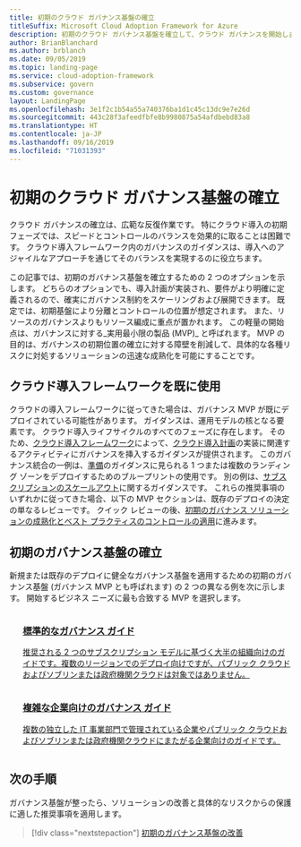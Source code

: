 ```yaml
---
title: 初期のクラウド ガバナンス基盤の確立
titleSuffix: Microsoft Cloud Adoption Framework for Azure
description: 初期のクラウド ガバナンス基盤を確立して、クラウド ガバナンスを開始します。
author: BrianBlanchard
ms.author: brblanch
ms.date: 09/05/2019
ms.topic: landing-page
ms.service: cloud-adoption-framework
ms.subservice: govern
ms.custom: governance
layout: LandingPage
ms.openlocfilehash: 3e1f2c1b54a55a740376ba1d1c45c13dc9e7e26d
ms.sourcegitcommit: 443c28f3afeedfbfe8b9980875a54afdbebd83a8
ms.translationtype: HT
ms.contentlocale: ja-JP
ms.lasthandoff: 09/16/2019
ms.locfileid: "71031393"
---
```

# <a name="establish-an-initial-cloud-governance-foundation"></a>初期のクラウド ガバナンス基盤の確立

クラウド ガバナンスの確立は、広範な反復作業です。 特にクラウド導入の初期フェーズでは、スピードとコントロールのバランスを効果的に取ることは困難です。 クラウド導入フレームワーク内のガバナンスのガイダンスは、導入へのアジャイルなアプローチを通じてそのバランスを実現するのに役立ちます。

この記事では、初期のガバナンス基盤を確立するための 2 つのオプションを示します。 どちらのオプションでも、導入計画が実装され、要件がより明確に定義されるので、確実にガバナンス制約をスケーリングおよび展開できます。 既定では、初期基盤により分離とコントロールの位置が想定されます。 また、リソースのガバナンスよりもリソース編成に重点が置かれます。 この軽量の開始点は、ガバナンスに対する_実用最小限の製品 (MVP)_ と呼ばれます。 MVP の目的は、ガバナンスの初期位置の確立に対する障壁を削減して、具体的な各種リスクに対処するソリューションの迅速な成熟化を可能にすることです。

## <a name="already-using-the-cloud-adoption-framework"></a>クラウド導入フレームワークを既に使用

クラウドの導入フレームワークに従ってきた場合は、ガバナンス MVP が既にデプロイされている可能性があります。 ガイダンスは、運用モデルの核となる要素です。 クラウド導入ライフサイクルのすべてのフェーズに存在します。 そのため、[クラウド導入フレームワーク](../index.md)によって、[クラウド導入計画](../plan/index.md)の実装に関連するアクティビティにガバナンスを挿入するガイダンスが提供されます。 このガバナンス統合の一例は、[準備](../ready/index.md)のガイダンスに見られる 1 つまたは複数のランディング ゾーンをデプロイするためのブループリントの使用です。 別の例は、[サブスクリプションのスケールアウト](../ready/considerations/scaling-subscriptions.md)に関するガイダンスです。 これらの推奨事項のいずれかに従ってきた場合、以下の MVP セクションは、既存のデプロイの決定の単なるレビューです。 クイック レビューの後、[初期のガバナンス ソリューションの成熟化とベスト プラクティスのコントロールの適用](./foundation-improvements.md)に進みます。

## <a name="establish-an-initial-governance-foundation"></a>初期のガバナンス基盤の確立

新規または既存のデプロイに健全なガバナンス基盤を適用するための初期のガバナンス基盤 (ガバナンス MVP とも呼ばれます) の 2 つの異なる例を次に示します。 開始するビジネス ニーズに最も合致する MVP を選択します。

<!-- markdownlint-disable MD033 -->

<ul class="panelContent cardsZ">
<li style="display: flex; flex-direction: column;">
    <a href="./guides/standard/index.md" style="display: flex; flex-direction: column; flex: 1 0 auto;">
        <div class="cardSize" style="flex: 1 0 auto; display: flex;">
            <div class="cardPadding" style="display: flex;">
                <div class="card">
                    <div class="cardText">
                        <h3>標準的なガバナンス ガイド</h3>
                        <p>推奨される 2 つのサブスクリプション モデルに基づく大半の組織向けのガイドです。複数のリージョンでのデプロイ向けですが、パブリック クラウドおよびソブリンまたは政府機関クラウドは対象ではありません。</p>
                    </div>
                </div>
            </div>
        </div>
    </a>
</li>
<li style="display: flex; flex-direction: column;">
    <a href="./guides/complex/index.md" style="display: flex; flex-direction: column; flex: 1 0 auto;">
        <div class="cardSize" style="flex: 1 0 auto; display: flex;">
            <div class="cardPadding" style="display: flex;">
                <div class="card">
                    <div class="cardText">
                        <h3>複雑な企業向けのガバナンス ガイド</h3>
                        <p>複数の独立した IT 事業部門で管理されている企業やパブリック クラウドおよびソブリンまたは政府機関クラウドにまたがる企業向けのガイドです。</p>
                    </div>
                </div>
            </div>
        </div>
    </a>
</li>
</ul>
<!-- markdownlint-enable MD033 -->

## <a name="next-steps"></a>次の手順

ガバナンス基盤が整ったら、ソリューションの改善と具体的なリスクからの保護に適した推奨事項を適用します。

> [!div class="nextstepaction"]
> [初期のガバナンス基盤の改善](./foundation-improvements.md)
